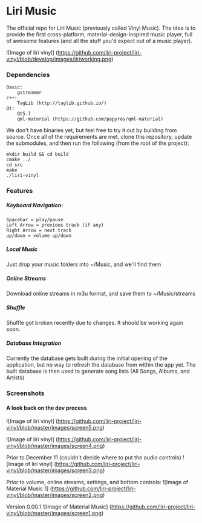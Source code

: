 # Liri Music
The official repo for Liri Music (previously called Vinyl Music).  The idea is to provide the first cross-platform, material-design-inspired music player, full of awesome features (and all the stuff you'd expect out of a music player).

![Image of liri vinyl]
(https://github.com/liri-project/liri-vinyl/blob/develop/images/liriworking.png)

### Dependencies
	Basic:
		gstreamer
	c++:
		TagLib (http://taglib.github.io/)
	Qt:
		Qt5.7
		qml-material (https://github.com/papyros/qml-material)

We don't have binaries yet, but feel free to try it out by building from source.  Once all of the requirements are met, clone this repository, update the submodules, and then run the following (from the root of the project):

	mkdir build && cd build
	cmake ../
	cd src
	make
	./liri-vinyl


### Features
##### Keyboard Navigation:
	Spacebar = play/pause
	Left Arrow = previous track (if any)
	Right Arrow = next track
	up/down = volume up/down
	
##### Local Music
Just drop your music folders into ~/Music, and we'll find them
	
##### Online Streams
Download online streams in m3u format, and save them to ~/Music/streams

##### Shuffle
Shuffle got broken recently due to changes.  It should be working again soon.

##### Database Integration
Currently the database gets built during the initial opening of the application, but no way to refresh the database from within the app yet.  The built database is then used to generate song lists (All Songs, Albums, and Artists)


### Screenshots
#### A look back on the dev process

![Image of liri vinyl]
(https://github.com/liri-project/liri-vinyl/blob/master/images/screen5.png)


![Image of liri vinyl]
(https://github.com/liri-project/liri-vinyl/blob/master/images/screen4.png)


Prior to December 11 (couldn't decide where to put the audio controls)
![Image of liri vinyl]
(https://github.com/liri-project/liri-vinyl/blob/master/images/screen3.png)

Prior to volume, online streams, settings, and bottom controls:
![Image of Material Music 1]
(https://github.com/liri-project/liri-vinyl/blob/master/images/screen2.png)

Version 0.00.1
![Image of Material Music]
(https://github.com/liri-project/liri-vinyl/blob/master/images/screen1.png)
